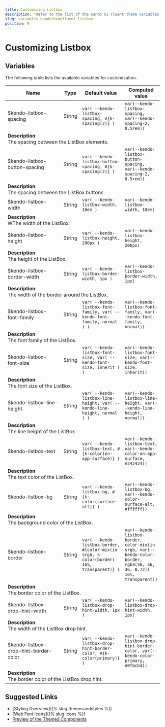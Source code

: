 ```yaml
---
title: Customizing Listbox
description: "Refer to the list of the Kendo UI Fluent theme variables available for customization."
slug: variables_kendothemefluent_listbox
position: 9
---
```


# Customizing Listbox

## Variables

The following table lists the available variables for customization.

<table class="theme-variables">
    <colgroup>
    <col style="width: 200px; white-space:nowrap;" />
    <col />
    <col />
    <col />
</colgroup>
<thead>
    <tr>
        <th>Name</th>
        <th>Type</th>
        <th>Default value</th>
        <th>Computed value</th>
    </tr>
</thead>
<tbody>
        <tr>
    <td>$kendo-listbox-spacing</td>
    <td>String</td>
    <td><code>var( --kendo-listbox-spacing, #{k-spacing(2)} )</code></td>
    <td><code>var(--kendo-listbox-spacing, var(--kendo-spacing-2, 0.5rem))</code></td>
</tr>
<tr>
    <td colspan="4" class="theme-variables-description-container"><div><b>Description</b><div class="theme-variables-description">The spacing between the ListBox elements.</div></div>
    </td>
</tr>
<tr>
    <td>$kendo-listbox-button-spacing</td>
    <td>String</td>
    <td><code>var( --kendo-listbox-button-spacing, #{k-spacing(2)} )</code></td>
    <td><code>var(--kendo-listbox-button-spacing, var(--kendo-spacing-2, 0.5rem))</code></td>
</tr>
<tr>
    <td colspan="4" class="theme-variables-description-container"><div><b>Description</b><div class="theme-variables-description">The spacing between the ListBox buttons.</div></div>
    </td>
</tr>
<tr>
    <td>$kendo-listbox-width</td>
    <td>String</td>
    <td><code>var( --kendo-listbox-width, 10em )</code></td>
    <td><code>var(--kendo-listbox-width, 10em)</code></td>
</tr>
<tr>
    <td colspan="4" class="theme-variables-description-container"><div><b>Description</b><div class="theme-variables-description">WThe width of the ListBox.</div></div>
    </td>
</tr>
<tr>
    <td>$kendo-listbox-height</td>
    <td>String</td>
    <td><code>var( --kendo-listbox-height, 200px )</code></td>
    <td><code>var(--kendo-listbox-height, 200px)</code></td>
</tr>
<tr>
    <td colspan="4" class="theme-variables-description-container"><div><b>Description</b><div class="theme-variables-description">The height of the ListBox.</div></div>
    </td>
</tr>
<tr>
    <td>$kendo-listbox-border-width</td>
    <td>String</td>
    <td><code>var( --kendo-listbox-border-width, 1px )</code></td>
    <td><code>var(--kendo-listbox-border-width, 1px)</code></td>
</tr>
<tr>
    <td colspan="4" class="theme-variables-description-container"><div><b>Description</b><div class="theme-variables-description">The width of the border around the ListBox.</div></div>
    </td>
</tr>
<tr>
    <td>$kendo-listbox-font-family</td>
    <td>String</td>
    <td><code>var( --kendo-listbox-font-family, var( --kendo-font-family, normal ) )</code></td>
    <td><code>var(--kendo-listbox-font-family, var(--kendo-font-family, normal))</code></td>
</tr>
<tr>
    <td colspan="4" class="theme-variables-description-container"><div><b>Description</b><div class="theme-variables-description">The font family of the ListBox.</div></div>
    </td>
</tr>
<tr>
    <td>$kendo-listbox-font-size</td>
    <td>String</td>
    <td><code>var( --kendo-listbox-font-size, var( --kendo-font-size, inherit ) )</code></td>
    <td><code>var(--kendo-listbox-font-size, var(--kendo-font-size, inherit))</code></td>
</tr>
<tr>
    <td colspan="4" class="theme-variables-description-container"><div><b>Description</b><div class="theme-variables-description">The font size of the ListBox.</div></div>
    </td>
</tr>
<tr>
    <td>$kendo-listbox-line-height</td>
    <td>String</td>
    <td><code>var( --kendo-listbox-line-height, var( --kendo-line-height, normal ) )</code></td>
    <td><code>var(--kendo-listbox-line-height, var(--kendo-line-height, normal))</code></td>
</tr>
<tr>
    <td colspan="4" class="theme-variables-description-container"><div><b>Description</b><div class="theme-variables-description">The line height of the ListBox.</div></div>
    </td>
</tr>
<tr>
    <td>$kendo-listbox-text</td>
    <td>String</td>
    <td><code>var( --kendo-listbox-text, #{k-color(on-app-surface)} )</code></td>
    <td><code>var(--kendo-listbox-text, var(--kendo-color-on-app-surface, #242424))</code></td>
</tr>
<tr>
    <td colspan="4" class="theme-variables-description-container"><div><b>Description</b><div class="theme-variables-description">The text color of the ListBox.</div></div>
    </td>
</tr>
<tr>
    <td>$kendo-listbox-bg</td>
    <td>String</td>
    <td><code>var( --kendo-listbox-bg, #{k-color(surface-alt)} )</code></td>
    <td><code>var(--kendo-listbox-bg, var(--kendo-color-surface-alt, #ffffff))</code></td>
</tr>
<tr>
    <td colspan="4" class="theme-variables-description-container"><div><b>Description</b><div class="theme-variables-description">The background color of the ListBox.</div></div>
    </td>
</tr>
<tr>
    <td>$kendo-listbox-border</td>
    <td>String</td>
    <td><code>var( --kendo-listbox-border, #{color-mix(in srgb, k-color(border) 16%, transparent)} )</code></td>
    <td><code>var(--kendo-listbox-border, color-mix(in srgb, var(--kendo-color-border, rgba(36, 36, 36, 0.72)) 16%, transparent))</code></td>
</tr>
<tr>
    <td colspan="4" class="theme-variables-description-container"><div><b>Description</b><div class="theme-variables-description">The border color of the ListBox.</div></div>
    </td>
</tr>
<tr>
    <td>$kendo-listbox-drop-hint-width</td>
    <td>String</td>
    <td><code>var( --kendo-listbox-drop-hint-width, 1px )</code></td>
    <td><code>var(--kendo-listbox-drop-hint-width, 1px)</code></td>
</tr>
<tr>
    <td colspan="4" class="theme-variables-description-container"><div><b>Description</b><div class="theme-variables-description">The width of the ListBox drop hint.</div></div>
    </td>
</tr>
<tr>
    <td>$kendo-listbox-drop-hint-border-color</td>
    <td>String</td>
    <td><code>var( --kendo-listbox-drop-hint-border-color, #{k-color(primary)} )</code></td>
    <td><code>var(--kendo-listbox-drop-hint-border-color, var(--kendo-color-primary, #0f6cbd))</code></td>
</tr>
<tr>
    <td colspan="4" class="theme-variables-description-container"><div><b>Description</b><div class="theme-variables-description">The border color of the ListBox drop hint.</div></div>
    </td>
</tr>
</tbody>
</table>

## Suggested Links

* [Styling Overview]({% slug themesandstyles %})
* [Web Font Icons]({% slug icons %})
* [Preview of the Themed Components](../)

